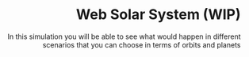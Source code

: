 <h1 align="right">Web Solar System (WIP)</h1>
<p align="right">In this simulation you will be able to see what would happen in different scenarios that you can choose in terms of orbits and planets</p>